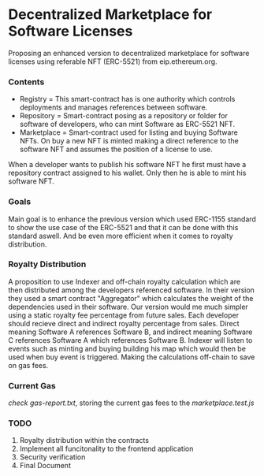 # Decentralized Marketplace for Software Licenses
Proposing an enhanced version to decentralized marketplace for software licenses using referable NFT (ERC-5521) from eip.ethereum.org.
### Contents
- Registry = This smart-contract has is one authority which controls deployments and manages references between software.
- Repository = Smart-contract posing as a repository or folder for software of developers, who can mint Software as ERC-5521 NFT.
- Marketplace = Smart-contract used for listing and buying Software NFTs. On buy a new NFT is minted making a direct reference to the software NFT and assumes the position of a license to use.


When a developer wants to publish his software NFT he first must have a repository contract assigned to his wallet. Only then he is able to mint his software NFT.


### Goals
Main goal is to enhance the previous version which used ERC-1155 standard to show the use case of the ERC-5521 and that it can be done with this standard aswell. And be even more efficient when it comes to royalty distribution.

### Royalty Distribution
A proposition to use Indexer and off-chain royalty calculation which are then distributed among the developers referenced software. In their version they used a smart contract "Aggregator" which calculates the weight of the dependencies used in their software. Our version would me much simpler using a static royalty fee percentage from future sales. Each developer should recieve direct and indirect royalty percentage from sales. Direct meaning Software A references Software B, and indirect meaning Software C references Software A which references Software B. Indexer will listen to events such as minting and buying building his map which would then be used when buy event is triggered. Making the calculations off-chain to save on gas fees.

### Current Gas
*check gas-report.txt*, storing the current gas fees to the *marketplace.test.js*

### TODO
1. Royalty distribution within the contracts
2. Implement all funcitonality to the frontend application
3. Security verification
4. Final Document
